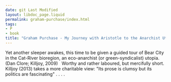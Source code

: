 ```yaml
---
date: git Last Modified
layout: libdoc_page.liquid
permalink: graham-purchase/index.html
tags:
- P
- book
title: "Graham Purchase - My Journey with Aristotle to the Anarchist Utopia"
---
```


Yet another sleeper awakes, this time to be given a guided tour of Bear City in the Cat-River bioregion, an eco-anarchist  (or green-syndicalist) utopia. (Dan Clore; Killjoy,  2009)
 
Worthy and rather laboured, but mercifully short.  Killjoy (2013) takes a more charitable view: "Its prose is clumsy but its  politics are fascinating" . . . .